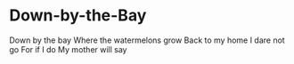 # Down-by-the-Bay

Down by the bay
Where the watermelons grow
Back to my home
I dare not go
For if I do
My mother will say
